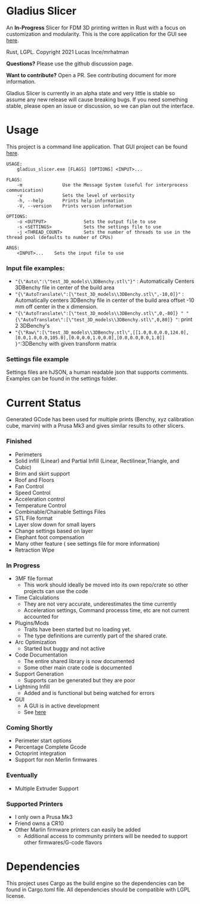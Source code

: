 # Gladius Slicer

An **In-Progress** Slicer for FDM 3D printing written in Rust with a focus on customization and modularity. This is the core application for the GUI see [here](https://github.com/GladiusSlicer/GladiusGUI).

Rust, LGPL. Copyright 2021 Lucas Ince/mrhatman

**Questions?** Please use the github discussion page.

**Want to contribute?** Open a PR. See contributing document for more information.

Gladius Slicer is currently in an alpha state and very little is stable so assume any new release will cause breaking bugs. If you need something stable, please open an issue or discussion, so we can plan out the interface. 

# Usage

This project is a command line application. That GUI project can be found [here](https://github.com/GladiusSlicer/GladiusGUI).

```
USAGE:
    gladius_slicer.exe [FLAGS] [OPTIONS] <INPUT>...

FLAGS:
    -m               Use the Message System (useful for interprocess communication)
    -v               Sets the level of verbosity
    -h, --help       Prints help information
    -V, --version    Prints version information

OPTIONS:
    -o <OUTPUT>              Sets the output file to use
    -s <SETTINGS>            Sets the settings file to use
    -j <THREAD_COUNT>        Sets the number of threads to use in the thread pool (defaults to number of CPUs)

ARGS:
    <INPUT>...    Sets the input file to use
```

### Input file examples:
* ` "{\"Auto\":\"test_3D_models\\3DBenchy.stl\"}" ` : Automatically Centers 3DBenchy file in center of the build area
* ` "{\"AutoTranslate\":[\"test_3D_models\\3DBenchy.stl\",-10,0]}" `  : Automatically centers 3DBenchy file in center of the build area offset -10 mm off center in the x dimension.
* ` "{\"AutoTranslate\":[\"test_3D_models\\3DBenchy.stl\",0,-80]} " "{\"AutoTranslate\":[\"test_3D_models\\3DBenchy.stl\",0,80]} " `: print 2 3DBenchy's 
* ` "{\"Raw\":[\"test_3D_models\\3DBenchy.stl\",[[1.0,0.0,0.0,124.0],[0.0,1.0,0.0,105.0],[0.0,0.0,1.0,0.0],[0.0,0.0,0.0,1.0]] }" `:3DBenchy with given transform matrix

### Settings file example
Settings files are hJSON, a human readable json that supports comments. Examples can be found in the settings folder.

# Current Status

 Generated GCode has been used for multiple prints (Benchy, xyz calibration cube, marvin) with a Prusa Mk3 and gives similar results to other slicers. 

### Finished
* Perimeters
* Solid infill (Linear) and Partial Infill (Linear, Rectilinear,Triangle, and Cubic)
* Brim and skirt support
* Roof and Floors
* Fan Control
* Speed Control
* Acceleration control
* Temperature Control
* Combinable/Chainable Settings Files
* STL File format
* Layer slow down for small layers
* Change settings based on layer
* Elephant foot compensation
* Many other feature ( see settings file for more information)
* Retraction Wipe 

### In Progress
* 3MF file format
  * This work should ideally be moved into its own repo/crate so other projects can use the code 
* Time Calculations
  * They are not very accurate, underestimates the time currently
  * Acceleration settings, Command processs time, etc are not current accounted for
* Plugins/Mods
  * Traits have been started but no loading yet.
  * The type definitions are currently part of the shared crate.
* Arc Optimization
  * Started but buggy and not active
* Code Documentation
  * The entire shared library is now documented 
  * Some other main crate code is documented
* Support Generation
  * Supports can be generated but they are poor
* Lightning Infill
  * Added and is functional but being watched for errors
* GUI
  * A GUI is in active development
  * See [here](https://github.com/GladiusSlicer/GladiusGUI)
### Coming Shortly

* Perimeter start options
* Percentage Complete Gcode
* Octoprint integration
* Support for non Merlin firmwares

### Eventually
* Multiple Extruder Support

### Supported Printers
* I only own a Prusa Mk3
* Friend owns a CR10
* Other Marlin firmware printers can easily be added
  * Additional access to community printers will be needed to support other firmwares/G-code flavors


# Dependencies

This project uses Cargo as the build engine so the dependencies can be found in Cargo.toml file. All dependencies should be compatible with LGPL license. 
